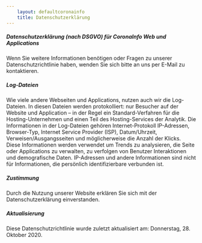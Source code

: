 ```yaml
---
    layout: defaultcoronainfo
    title: Datenschutzerklärung
---
```


##### Datenschutzerklärung (nach DSGVO) für CoronaInfo Web und Applications

Wenn Sie weitere Informationen benötigen oder Fragen zu unserer Datenschutzrichtlinie haben, wenden Sie sich bitte an uns per E-Mail zu kontaktieren.

##### Log-Dateien
Wie viele andere Webseiten und Applications, nutzen auch wir die Log-Dateien. In diesen Dateien werden protokolliert: nur Besucher auf der Website und Application – in der Regel ein Standard-Verfahren für die Hosting-Unternehmen und einen Teil des Hosting-Services der Analytik. Die Informationen in der Log-Dateien gehören Internet-Protokoll IP-Adressen, Browser-Typ, Internet Service Provider (ISP), Datum/Uhrzeit, Verweisen/Ausgangsseiten und möglicherweise die Anzahl der Klicks. Diese Informationen werden verwendet um Trends zu analysieren, die Seite oder Applications zu verwalten, zu verfolgen von Benutzer Interaktionen und demografische Daten. IP-Adressen und andere Informationen sind nicht für Informationen, die persönlich identifizierbare verbunden ist.

##### Zustimmung
Durch die Nutzung unserer Website erklären Sie sich mit der Datenschutzerklärung einverstanden.

##### Aktualisierung
Diese Datenschutzrichtlinie wurde zuletzt aktualisiert am: Donnerstag, 28. Oktober 2020.